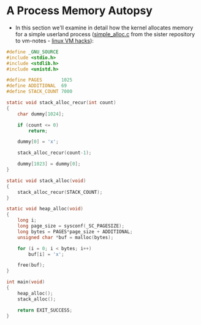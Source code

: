 # A Process Memory Autopsy

* In this section we'll examine in detail how the kernel allocates memory for a
  simple userland process ([simple_alloc.c][simple_alloc.c] from the sister
  repository to vm-notes - [linux VM hacks][vm-hacks]):

```c
#define _GNU_SOURCE
#include <stdio.h>
#include <stdlib.h>
#include <unistd.h>

#define PAGES       1025
#define ADDITIONAL  69
#define STACK_COUNT 7000

static void stack_alloc_recur(int count)
{
	char dummy[1024];

	if (count <= 0)
		return;

	dummy[0] = 'x';

	stack_alloc_recur(count-1);

	dummy[1023] = dummy[0];
}

static void stack_alloc(void)
{
	stack_alloc_recur(STACK_COUNT);
}

static void heap_alloc(void)
{
	long i;
	long page_size = sysconf(_SC_PAGESIZE);
	long bytes = PAGES*page_size + ADDITIONAL;
	unsigned char *buf = malloc(bytes);

	for (i = 0; i < bytes; i++)
		buf[i] = 'x';

	free(buf);
}

int main(void)
{
	heap_alloc();
	stack_alloc();

	return EXIT_SUCCESS;
}
```

[simple_alloc.c]:https://github.com/lorenzo-stoakes/linux-vm-hacks/blob/master/experiments/simple_alloc.c
[vm-hacks]:https://github.com/lorenzo-stoakes/linux-vm-hacks
